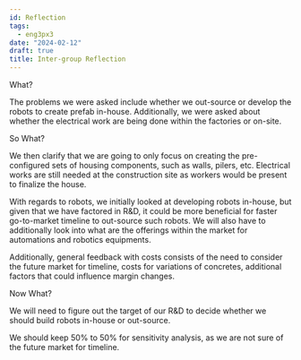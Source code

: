```yaml
---
id: Reflection
tags:
  - eng3px3
date: "2024-02-12"
draft: true
title: Inter-group Reflection
---
```


What?

The problems we were asked include whether we out-source or develop the robots to create prefab in-house. Additionally, we were asked about whether the electrical work are being done within the factories or on-site.

So What?

We then clarify that we are going to only focus on creating the pre-configured sets of housing components, such as walls, pilers, etc. Electrical works are still needed at the construction site as workers would be present to finalize the house.

With regards to robots, we initially looked at developing robots in-house, but given that we have factored in R&D, it could be more beneficial for faster go-to-market timeline to out-source such robots. We will also have to additionally look into what are the offerings within the market for automations and robotics equipments.

Additionally, general feedback with costs consists of the need to consider the future market for timeline, costs for variations of concretes, additional factors that could influence margin changes.

Now What?

We will need to figure out the target of our R&D to decide whether we should build robots in-house or out-source.

We should keep 50% to 50% for sensitivity analysis, as we are not sure of the future market for timeline.
